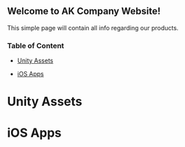 ## Welcome to AK Company Website!

This simple page will contain all info regarding our products.

### Table of Content

- [Unity Assets](https://github.com/7AKCompany/AKWebsite.github.io/blob/gh-pages/index.md#unity-assets)

- [iOS Apps](https://github.com/7AKCompany/AKWebsite.github.io/blob/gh-pages/index.md#ios-apps)



# Unity Assets


# iOS Apps
